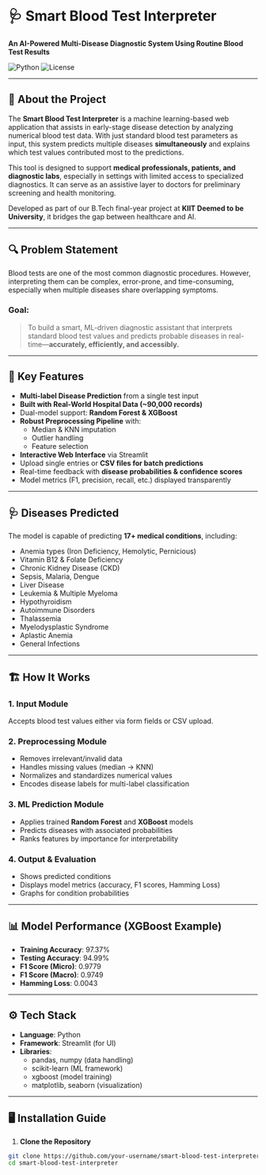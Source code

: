 # 🩺 Smart Blood Test Interpreter  
**An AI-Powered Multi-Disease Diagnostic System Using Routine Blood Test Results**

![Python](https://img.shields.io/badge/Python-3.10+-blue.svg) ![License](https://img.shields.io/badge/license-MIT-green.svg)

---

## 🧠 About the Project

The **Smart Blood Test Interpreter** is a machine learning-based web application that assists in early-stage disease detection by analyzing numerical blood test data. With just standard blood test parameters as input, this system predicts multiple diseases **simultaneously** and explains which test values contributed most to the predictions.

This tool is designed to support **medical professionals, patients, and diagnostic labs**, especially in settings with limited access to specialized diagnostics. It can serve as an assistive layer to doctors for preliminary screening and health monitoring.

Developed as part of our B.Tech final-year project at **KIIT Deemed to be University**, it bridges the gap between healthcare and AI.

---

## 🔍 Problem Statement

Blood tests are one of the most common diagnostic procedures. However, interpreting them can be complex, error-prone, and time-consuming, especially when multiple diseases share overlapping symptoms.

### Goal:
> To build a smart, ML-driven diagnostic assistant that interprets standard blood test values and predicts probable diseases in real-time—**accurately, efficiently, and accessibly.**

---

## 🎯 Key Features

- **Multi-label Disease Prediction** from a single test input
- **Built with Real-World Hospital Data (~90,000 records)**
- Dual-model support: **Random Forest & XGBoost**
- **Robust Preprocessing Pipeline** with:
  - Median & KNN imputation
  - Outlier handling
  - Feature selection
- **Interactive Web Interface** via Streamlit
- Upload single entries or **CSV files for batch predictions**
- Real-time feedback with **disease probabilities & confidence scores**
- Model metrics (F1, precision, recall, etc.) displayed transparently

---

## 🩺 Diseases Predicted

The model is capable of predicting **17+ medical conditions**, including:

- Anemia types (Iron Deficiency, Hemolytic, Pernicious)
- Vitamin B12 & Folate Deficiency
- Chronic Kidney Disease (CKD)
- Sepsis, Malaria, Dengue
- Liver Disease
- Leukemia & Multiple Myeloma
- Hypothyroidism
- Autoimmune Disorders
- Thalassemia
- Myelodysplastic Syndrome
- Aplastic Anemia
- General Infections

---

## 🏗️ How It Works

### 1. Input Module  
Accepts blood test values either via form fields or CSV upload.

### 2. Preprocessing Module  
- Removes irrelevant/invalid data
- Handles missing values (median → KNN)
- Normalizes and standardizes numerical values
- Encodes disease labels for multi-label classification

### 3. ML Prediction Module  
- Applies trained **Random Forest** and **XGBoost** models
- Predicts diseases with associated probabilities
- Ranks features by importance for interpretability

### 4. Output & Evaluation  
- Shows predicted conditions
- Displays model metrics (accuracy, F1 scores, Hamming Loss)
- Graphs for condition probabilities

---

## 📊 Model Performance (XGBoost Example)

- **Training Accuracy**: 97.37%  
- **Testing Accuracy**: 94.99%  
- **F1 Score (Micro)**: 0.9779  
- **F1 Score (Macro)**: 0.9749  
- **Hamming Loss**: 0.0043  

---

## ⚙️ Tech Stack

- **Language**: Python  
- **Framework**: Streamlit (for UI)  
- **Libraries**:  
  - pandas, numpy (data handling)  
  - scikit-learn (ML framework)  
  - xgboost (model training)  
  - matplotlib, seaborn (visualization)

---

## 🖥️ Installation Guide

1. **Clone the Repository**
```bash
git clone https://github.com/your-username/smart-blood-test-interpreter.git
cd smart-blood-test-interpreter
